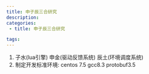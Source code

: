 ```yaml
---
title: 申子辰三合研究
description:
categories:
 - title: 申子辰三合研究

tags:
---
```


1. 子水(lua引擎) 申金(驱动反馈系统) 辰土(环境调度系统)
2. 制定开发标准环境: centos 7.5 gcc8.3 protobuf3.5

